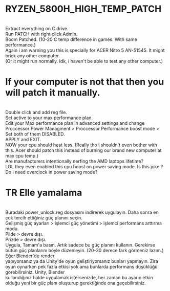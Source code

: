 # RYZEN_5800H_HIGH_TEMP_PATCH
  </br> Extract everything on C drive. </br> Run PATCH with right click Admin. </br> Boom Patched. (10-20 C temp difference in games. With same performance.)
  </br> Again i am warning you this is specially for ACER Nitro 5 AN-51545. It might brick any other computer. </br> (Or it might run normally. Idk, i haven't be able to test any other computer.)

# If your computer is not that then you will patch it manually.
  </br> Double click and add reg file.
  </br> Set active to your max performance plan.
  </br> Edit your Max performance plan in advanced settings and change Proccessor Power Managment > Proccessor Performance boost mode > Set both of them DISABLED.
  </br> APPLY and EXIT.
  </br> NOW your cpu should heat less. (Really tho i shouldn't even bother with this. Acer should patch this instead of burning our brand new computer at max cpu temp.)
  </br> Are manufacturers intentionally nerfing the AMD laptops lifetime? 
  </br> LOL they even enabled this cpu boost on power saving mode. Is this joke ? Do i need overclock in power saving mode?
# TR Elle yamalama
  </br> Buradaki power_unlock.reg dosyasını indirerek uygulayın. Daha sonra en çok tercih ettiğiniz güç planını seçin.
  </br> Gelişmiş güç ayarları > işlemci güç yönetimi > işlemci performans arttırma modu.
  </br> Pilde > devre dışı.
  </br> Prizde > devre dışı.
  </br> Uygula, Tamam'a basın. Artık sadece bu güç planını kullanın. Gerekirse bütün güç planlarını böyle düzenleyin. (20-30 derece fark görmeniz lazım.) Eğer Blender'de render       </br> yapıyorsanız ya da Unity'de oyun geliştiriyorsanız bunları yapmayın. Zira oyun oynarken pek fazla etkisi yok ama bunlarda performans düşüklüğü görebilirsiniz. Unity, Blender
  </br> kullandığınız halde uygulamak istersenizde, her zaman bu ayarın etkin olduğu yeni bir güç planı oluşturup gerektiğinde ona geçebilirsiniz.  
